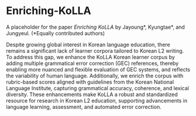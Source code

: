 # Enriching-KoLLA

A placeholder for the paper *Enriching KoLLA* by Jayoung*, Kyungtae*, and Jungyeul. (*Equally contributed authors)


Despite growing global interest in Korean language education, there remains a significant lack of learner corpora tailored to Korean L2 writing. To address this gap, we enhance the KoLLA Korean learner corpus by adding multiple grammatical error correction (GEC) references, thereby enabling more nuanced and flexible evaluation of GEC systems, and reflects the variability of human language. Additionally, we enrich the corpus with rubric-based scores aligned with guidelines from the Korean National Language Institute, capturing grammatical accuracy, coherence, and lexical diversity. These enhancements make KoLLA a robust and standardized resource for research in Korean L2 education, supporting advancements in language learning, assessment, and automated error correction.



